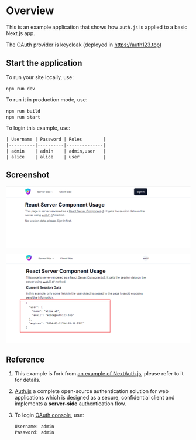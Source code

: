 # Overview

This is an example application that shows how `auth.js` is applied to a basic Next.js app.

The OAuth provider is keycloak (deployed in <https://auth123.top>)

## Start the application

To run your site locally, use:

```
npm run dev
```

To run it in production mode, use:

```
npm run build
npm run start
```

To login this example, use:

```
| Username | Password | Roles        |
|----------|----------|--------------|
| admin    | admin    | admin,user   |
| alice    | alice    | user         |
```

## Screenshot

![Screenshot without logging in](./img/image.png)

![Screenshot after logging in](./img/image-1.png)

## Reference

1. This example is fork from [an example of NextAuth.js](https://github.com/nextauthjs/next-auth/tree/main/apps/examples/nextjs),
please refer to it for details.
2. [Auth.js](https://authjs.dev/) a complete open-source authentication solution for web applications
  which is designed as a secure, confidential client and implements a **server-side** authentication flow.
3. To login [OAuth console](https://dev.auth123.top/admin/quickstart/console), use:

    ```
    Username: admin
    Password: admin
    ```
